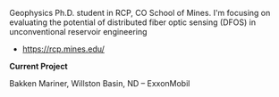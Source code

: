 Geophysics Ph.D. student in RCP, CO School of Mines. I'm focusing on evaluating the potential of distributed fiber optic sensing (DFOS) in unconventional reservoir engineering

- https://rcp.mines.edu/

**Current Project**

Bakken Mariner, Willston Basin, ND – ExxonMobil
